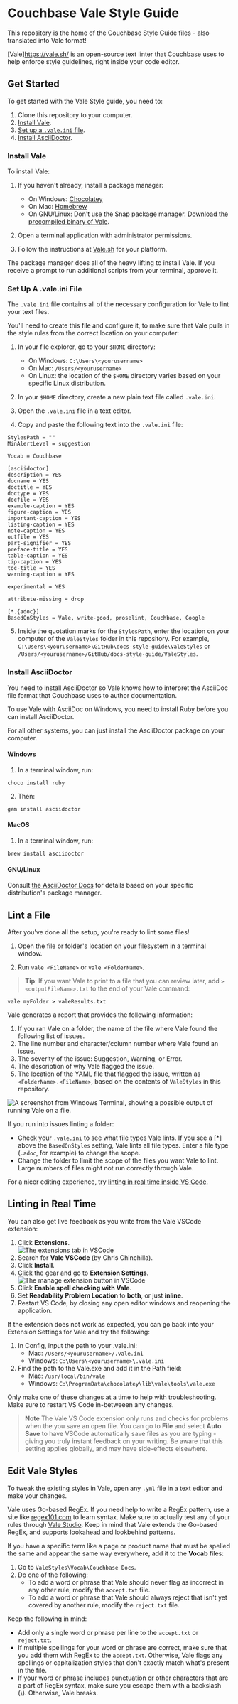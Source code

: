 # Couchbase Vale Style Guide

This repository is the home of the Couchbase Style Guide files - also translated into Vale format! 

[Vale]https://vale.sh/ is an open-source text linter that Couchbase uses to help enforce style guidelines, right inside your code editor. 

## Get Started 

To get started with the Vale Style guide, you need to: 

1. Clone this repository to your computer. 
2. [Install Vale](#install-vale). 
3. [Set up a `.vale.ini` file](#set-up-a-valeini-file).
4. [Install AsciiDoctor](#install-asciidoctor).

### Install Vale

To install Vale: 

1. If you haven't already, install a package manager: 
    - On Windows: [Chocolatey](https://chocolatey.org/install)
    - On Mac: [Homebrew](https://brew.sh/)
    - On GNU/Linux: Don't use the Snap package manager. [Download the precompiled binary of Vale](https://vale.sh/docs/vale-cli/installation/#github-releases).

2. Open a terminal application with administrator permissions. 

3. Follow the instructions at [Vale.sh](https://vale.sh/docs/vale-cli/installation/) for your platform. 

The package manager does all of the heavy lifting to install Vale. If you receive a prompt to run additional scripts from your terminal, approve it. 

### Set Up A .vale.ini File 

The `.vale.ini` file contains all of the necessary configuration for Vale to lint your text files.

You'll need to create this file and configure it, to make sure that Vale pulls in the style rules from the correct location on your computer: 

1. In your file explorer, go to your `$HOME` directory: 
    - On Windows: `C:\Users\<yourusername>`
    - On Mac: `/Users/<yourusername>`
    - On Linux: the location of the `$HOME` directory varies based on your specific Linux distribution.
  
2. In your `$HOME` directory, create a new plain text file called `.vale.ini`. 

3. Open the `.vale.ini` file in a text editor.

4. Copy and paste the following text into the `.vale.ini` file:
```
StylesPath = ""
MinAlertLevel = suggestion 

Vocab = Couchbase

[asciidoctor]
description = YES
docname = YES
doctitle = YES
doctype = YES
docfile = YES
example-caption = YES
figure-caption = YES
important-caption = YES
listing-caption = YES
note-caption = YES
outfile = YES
part-signifier = YES
preface-title = YES
table-caption = YES
tip-caption = YES
toc-title = YES
warning-caption = YES

experimental = YES

attribute-missing = drop

[*.{adoc}]
BasedOnStyles = Vale, write-good, proselint, Couchbase, Google
```

5. Inside the quotation marks for the `StylesPath`, enter the location on your computer of the `ValeStyles` folder in this repository. 
    For example, `C:\Users\<yourusername>\GitHub\docs-style-guide\ValeStyles` or `/Users/<yourusername>/GitHub/docs-style-guide/ValeStyles`.

### Install AsciiDoctor

You need to install AsciiDoctor so Vale knows how to interpret the AsciiDoc file format that Couchbase uses to author documentation. 

To use Vale with AsciiDoc on Windows, you need to install Ruby before you can install AsciiDoctor. 

For all other systems, you can just install the AsciiDoctor package on your computer. 

#### Windows  

1. In a terminal window, run: 
```
choco install ruby
```

2. Then: 
```
gem install asciidoctor
```

#### MacOS 

1. In a terminal window, run: 
```
brew install asciidoctor
```

#### GNU/Linux 

Consult [the AsciiDoctor Docs](https://asciidoctor.org/#linux-package-managers) for details based on your specific distribution's package manager.

## Lint a File 

After you've done all the setup, you're ready to lint some files! 

1. Open the file or folder's location on your filesystem in a terminal window. 

2. Run `vale <FileName>` or `vale <FolderName>`. 

> **Tip**: If you want Vale to print to a file that you can review later, add `> <outputFileName>.txt` to the end of your Vale command: 
```
vale myFolder > valeResults.txt
```

Vale generates a report that provides the following information: 

1. If you ran Vale on a folder, the name of the file where Vale found the following list of issues.  
2. The line number and character/column number where Vale found an issue. 
3. The severity of the issue: Suggestion, Warning, or Error.
4. The description of why Vale flagged the issue. 
5. The location of the YAML file that flagged the issue, written as `<FolderName>.<FileName>`, based on the contents of `ValeStyles` in this repository. 

![A screenshot from Windows Terminal, showing a possible output of running Vale on a file.](vale-report-example.png)

If you run into issues linting a folder:

- Check your `.vale.ini` to see what file types Vale lints. If you see a [*] above the `BasedOnStyles` setting, Vale lints all file types. Enter a file type (`.adoc`, for example) to change the scope. 
- Change the folder to limit the scope of the files you want Vale to lint. Large numbers of files might not run correctly through Vale.

For a nicer editing experience, try [linting in real time inside VS Code](#linting-in-real-time).

## Linting in Real Time

You can also get live feedback as you write from the Vale VSCode extension:

1. Click **Extensions**.  
![The extensions tab in VSCode](vscode-extensions-tab.png)
2. Search for **Vale VSCode** (by Chris Chinchilla).
3. Click **Install**.
4. Click the gear and go to **Extension Settings**.  
![The manage extension button in VSCode](manage-button.png)
5. Click **Enable spell checking with Vale**.
6. Set **Readability Problem Location** to **both**, or just **inline**.
7. Restart VS Code, by closing any open editor windows and reopening the application.

If the extension does not work as expected, you can go back into your Extension Settings for Vale and try the following: 

1. In Config, input the path to your .vale.ini:
    * Mac: `/Users/<yourusername>/.vale.ini`
    * Windows: `C:\Users\<yourusername>\.vale.ini`
2. Find the path to the Vale.exe and add it in the Path field:
    * Mac: `/usr/local/bin/vale`
    * Windows: `C:\ProgramData\chocolatey\lib\vale\tools\vale.exe`
  
Only make one of these changes at a time to help with troubleshooting. Make sure to restart VS Code in-betweeen any changes. 

> **Note**
The Vale VS Code extension only runs and checks for problems when the you save an open file. You can go to **File** and select **Auto Save** to have VSCode automatically save files as you are typing - giving you truly instant feedback on your writing. Be aware that this setting applies globally, and may have side-effects elsewhere.



## Edit Vale Styles 

To tweak the existing styles in Vale, open any `.yml` file in a text editor and make your changes. 

Vale uses Go-based RegEx. If you need help to write a RegEx pattern, use a site like [regex101.com](https://regex101.com/) to learn syntax. 
Make sure to actually test any of your rules through [Vale Studio](https://studio.vale.sh/). 
Keep in mind that Vale extends the Go-based RegEx, and supports lookahead and lookbehind patterns.

If you have a specific term like a page or product name that must be spelled the same and appear the same way everywhere, add it to the **Vocab** files: 

1. Go to `ValeStyles\Vocab\Couchbase Docs`. 
2. Do one of the following: 
    - To add a word or phrase that Vale should never flag as incorrect in any other rule, modify the `accept.txt` file. 
    - To add a word or phrase that Vale should always reject that isn't yet covered by another rule, modify the `reject.txt` file. 

Keep the following in mind: 

- Add only a single word or phrase per line to the `accept.txt` or `reject.txt`. 
- If multiple spellings for your word or phrase are correct, make sure that you add them with RegEx to the `accept.txt`. Otherwise, Vale flags any spellings or capitalization styles that don't exactly match what's present in the file. 
- If your word or phrase includes punctuation or other characters that are a part of RegEx syntax, make sure you escape them with a backslash (\\). Otherwise, Vale breaks. 
